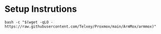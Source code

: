 # Setup Instrutions

    bash -c "$(wget -qLO - https://raw.githubusercontent.com/Telxey/Proxmox/main/ArmMox/armmox)"
